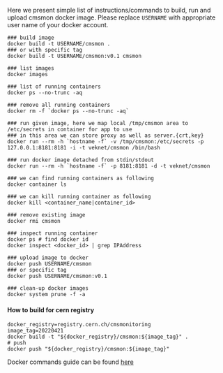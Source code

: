 Here we present simple list of instructions/commands to build, run and upload
cmsmon docker image. Please replace `USERNAME` with appropriate user name
of your docker account.

```
### build image
docker build -t USERNAME/cmsmon .
### or with specific tag
docker build -t USERNAME/cmsmon:v0.1 cmsmon

### list images
docker images

### list of running containers
docker ps --no-trunc -aq

### remove all running containers
docker rm -f `docker ps --no-trunc -aq`

### run given image, here we map local /tmp/cmsmon area to /etc/secrets in container for app to use
### in this area we can store proxy as well as server.{crt,key}
docker run --rm -h `hostname -f` -v /tmp/cmsmon:/etc/secrets -p 127.0.0.1:8181:8181 -i -t veknet/cmsmon /bin/bash

### run docker image detached from stdin/stdout
docker run --rm -h `hostname -f` -p 8181:8181 -d -t veknet/cmsmon

### we can find running containers as following
docker container ls

### we can kill running container as following
docker kill <container_name|container_id>

### remove existing image
docker rmi cmsmon

### inspect running container
docker ps # find docker id
docker inspect <docker_id> | grep IPAddress

### upload image to docker
docker push USERNAME/cmsmon
### or specific tag
docker push USERNAME/cmsmon:v0.1

### clean-up docker images
docker system prune -f -a
```

#### How to build for cern registry

```shell
docker_registry=registry.cern.ch/cmsmonitoring
image_tag=20220421
docker build -t "${docker_registry}/cmsmon:${image_tag}" .
# push
docker push "${docker_registry}/cmsmon:${image_tag}"
```


Docker commands guide can be found
[here](https://docs.docker.com/engine/reference/commandline/docker/)
